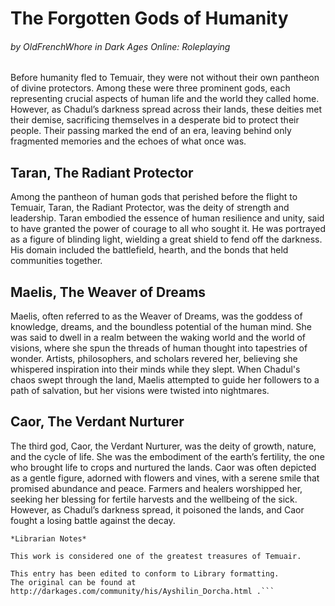 # The Forgotten Gods of Humanity
###### _by OldFrenchWhore in Dark Ages Online: Roleplaying_

Before humanity fled to Temuair, they were not without their own pantheon of divine protectors. Among these were three prominent gods, each representing crucial aspects of human life and the world they called home. However, as Chadul’s darkness spread across their lands, these deities met their demise, sacrificing themselves in a desperate bid to protect their people. Their passing marked the end of an era, leaving behind only fragmented memories and the echoes of what once was.

## Taran, The Radiant Protector

Among the pantheon of human gods that perished before the flight to Temuair, Taran, the Radiant Protector, was the deity of strength and leadership. Taran embodied the essence of human resilience and unity, said to have granted the power of courage to all who sought it. He was portrayed as a figure of blinding light, wielding a great shield to fend off the darkness. His domain included the battlefield, hearth, and the bonds that held communities together. 

## Maelis, The Weaver of Dreams

Maelis, often referred to as the Weaver of Dreams, was the goddess of knowledge, dreams, and the boundless potential of the human mind. She was said to dwell in a realm between the waking world and the world of visions, where she spun the threads of human thought into tapestries of wonder. Artists, philosophers, and scholars revered her, believing she whispered inspiration into their minds while they slept. When Chadul's chaos swept through the land, Maelis attempted to guide her followers to a path of salvation, but her visions were twisted into nightmares. 

## Caor, The Verdant Nurturer

The third god, Caor, the Verdant Nurturer, was the deity of growth, nature, and the cycle of life. She was the embodiment of the earth’s fertility, the one who brought life to crops and nurtured the lands. Caor was often depicted as a gentle figure, adorned with flowers and vines, with a serene smile that promised abundance and peace. Farmers and healers worshipped her, seeking her blessing for fertile harvests and the wellbeing of the sick. However, as Chadul’s darkness spread, it poisoned the lands, and Caor fought a losing battle against the decay. 

```
*Librarian Notes*

This work is considered one of the greatest treasures of Temuair.

This entry has been edited to conform to Library formatting.
The original can be found at http://darkages.com/community/his/Ayshilin_Dorcha.html .```

